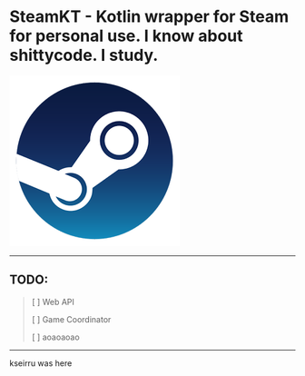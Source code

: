 # SteamKT - Kotlin wrapper for Steam for personal use. I know about shittycode. I study.

![](resources/steam.png)
<hr>

## TODO:
> [ ] Web API
> 
> [ ] Game Coordinator
> 
> [ ] aoaoaoao



<hr>
kseirru was here

